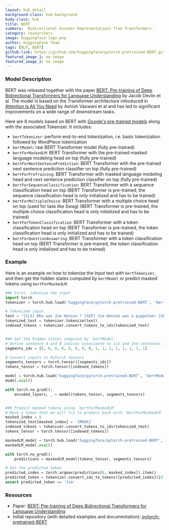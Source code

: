 ```yaml
---
layout: hub_detail
background-class: hub-background
body-class: hub
title: BERT
summary:  Bidirectional Encoder Representations from Transformers.
category: researchers
image: huggingface-logo.png
author: HuggingFace Team
tags: [NLP, BERT]
github-link: https://github.com/huggingface/pytorch-pretrained-BERT.git
featured_image_1: no-image
featured_image_2: no-image
---
```


### Model Description

BERT was released together with the paper [BERT: Pre-training of Deep Bidirectional Transformers for Language Understanding](https://arxiv.org/abs/1810.04805) by Jacob Devlin et al. The model is based on the Transformer architecture introduced in [Attention Is All You Need](https://arxiv.org/abs/1706.03762) by Ashish Vaswani et al and has led to significant improvements on a wide range of downstream tasks.

Here are 8 models based on BERT with [Google's pre-trained models](https://github.com/google-research/bert) along with the associated Tokenizer.
It includes:
- `bertTokenizer`: perform end-to-end tokenization, i.e. basic tokenization followed by WordPiece tokenization
- `bertModel`: raw BERT Transformer model (fully pre-trained)
- `bertForMaskedLM`: BERT Transformer with the pre-trained masked language modeling head on top (fully pre-trained)
- `bertForNextSentencePrediction`: BERT Transformer with the pre-trained next sentence prediction classifier on top (fully pre-trained)
- `bertForPreTraining`: BERT Transformer with masked language modeling head and next sentence prediction classifier on top (fully pre-trained)
- `bertForSequenceClassification`: BERT Transformer with a sequence classification head on top (BERT Transformer is pre-trained, the sequence classification head is only initialized and has to be trained)
- `bertForMultipleChoice`: BERT Transformer with a multiple choice head on top (used for task like Swag) (BERT Transformer is pre-trained, the multiple choice classification head is only initialized and has to be trained)
- `bertForTokenClassification`: BERT Transformer with a token classification head on top (BERT Transformer is pre-trained, the token classification head is only initialized and has to be trained)
- `bertForQuestionAnswering`: BERT Transformer with a token classification head on top (BERT Transformer is pre-trained, the token classification head is only initialized and has to be trained)


### Example

Here is an example on how to tokenize the input text with `bertTokenizer`, and then get the hidden states computed by `bertModel` or predict masked tokens using `bertForMaskedLM`.

```python
### First, tokenize the input
import torch
tokenizer = torch.hub.load('huggingface/pytorch-pretrained-BERT', 'bertTokenizer', 'bert-base-cased', do_basic_tokenize=False)

# Tokenized input
text = "[CLS] Who was Jim Henson ? [SEP] Jim Henson was a puppeteer [SEP]"
tokenized_text = tokenizer.tokenize(text)
indexed_tokens = tokenizer.convert_tokens_to_ids(tokenized_text)


### Get the hidden states computed by `bertModel`
# Define sentence A and B indices associated to 1st and 2nd sentences (see paper)
segments_ids = [0, 0, 0, 0, 0, 0, 0, 0, 1, 1, 1, 1, 1, 1, 1, 1]

# Convert inputs to PyTorch tensors
segments_tensors = torch.tensor([segments_ids])
tokens_tensor = torch.tensor([indexed_tokens])

model = torch.hub.load('huggingface/pytorch-pretrained-BERT', 'bertModel', 'bert-base-cased')
model.eval()

with torch.no_grad():
    encoded_layers, _ = model(tokens_tensor, segments_tensors)


### Predict masked tokens using `bertForMaskedLM`
# Mask a token that we will try to predict back with `BertForMaskedLM`
masked_index = 8
tokenized_text[masked_index] = '[MASK]'
indexed_tokens = tokenizer.convert_tokens_to_ids(tokenized_text)
tokens_tensor = torch.tensor([indexed_tokens])

maskedLM_model = torch.hub.load('huggingface/pytorch-pretrained-BERT', 'bertForMaskedLM', 'bert-base-cased')
maskedLM_model.eval()

with torch.no_grad():
    predictions = maskedLM_model(tokens_tensor, segments_tensors)

# Get the predicted token
predicted_index = torch.argmax(predictions[0, masked_index]).item()
predicted_token = tokenizer.convert_ids_to_tokens([predicted_index])[0]
assert predicted_token == 'Jim'
```


### Resources

 - Paper: [BERT: Pre-training of Deep Bidirectional Transformers for Language Understanding](https://arxiv.org/abs/1810.04805)
 - Initial repository (with detailed examples and documentation): [pytorch-pretrained-BERT](https://github.com/huggingface/pytorch-pretrained-BERT)
